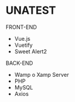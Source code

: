 # UNATEST
FRONT-END
- Vue.js
- Vuetify
- Sweet Alert2

BACK-END
- Wamp o Xamp Server
- PHP
- MySQL
- Axios
